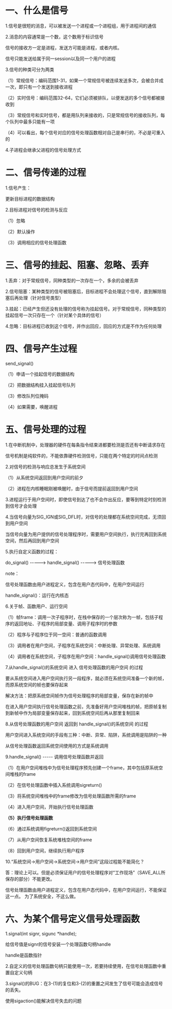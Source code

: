 # 一、什么是信号

1.信号是很短的消息，可以被发送一个进程或一个进程组，用于进程间的通信


2.消息的内容通常是一个数，这个数用于标识信号

信号的接收方一定是进程，发送方可能是进程，或者内核。

信号只能发送给属于同一session以及同一个用户的进程


3.信号的种类可分为两类

（1）常规信号：编码范围1-31，如果一个常规信号被连续发送多次，会被合并成一次，即只有一个发送到接收进程

（2）实时信号：编码范围32-64，它们必须被排队，以便发送的多个信号都被接收到

（3）常规信号和实时信号，都是用队列来接收的，只是常规信号的接收队列，每个队列中最多只能有一项

（4）可以看出，每个信号对应的信号处理函数相对自己是串行的，不必是可重入的


4.子进程会继承父进程的信号处理方式

# 二、信号传递的过程

1.信号产生：

更新目标进程的数据结构

2.目标进程对信号的检测与反应

（1）忽略

（2）默认操作

（3）调用相应的信号处理函数


# 三、信号的挂起、阻塞、忽略、丢弃

1.丢弃：对于常规信号，同种类型的一次存在一个，多余的会被丢弃

2.信号阻塞：某种类型的信号被阻塞后，目标进程不会处理这个信号，直到解除阻塞后再处理（针对信号类型）

3.挂起：已经产生但还没有处理的信号称为挂起信号。对于常规信号，同种类型的挂起信号一次只存在一个（针对某个具体的信号）

4.忽略：目标进程已收到这个信号，并作出回应，回应的方式是不作为任何处理


# 四、信号产生过程

send_signal()

（1）申请一个挂起信号的数据结构

（2）把数据结构挂入挂起信号队列

（3）修改队列位掩码

（4）如果需要，唤醒进程


# 五、信号处理的过程

1.在中断机制中，处理器的硬件在每条指令结束进都要检测是否还有中断请求存在

信号机制是纯软件的，不能依靠硬件检测信号，只能在两个特定的时间点检测


2.对信号的检测与响应总发生于系统空间

（1）从系统空间返回到用户空间的前夕

（2）进程在内核睡眠刚被唤醒时，由于信号而提前返回到用户空间


3.进程运行于用户空间时，即使信号到达了也不会作出反应，要等到特定时刻检测到信号才会处理


4.当信号向量为SIG_IGN或SIG_DFL时，对信号的处理都在系统空间完成，无须回到用户空间

当信号向量为用户提供的信号处理程序时，需要用户空间执行，执行完再回到系统空间，然后再回到用户空间


5.执行自定义函数的过程：

do_signal() -----> handle_signal() -----> 信号处理函数

note：

信号处理函数由用户进程定义，包含在用户态代码中，在用户空间运行

handle_signal()：运行在内核态


6.关于帧、函数用户、运行空间

（1）帧frame：调用一次子程序时，在栈中保存的一个层次称为一帧，包括子程序的返回地址、子程序的局部变量、调用子程序时的参数

（2）程序与子程序位于同一空间：普通的函数调用

（3）调用者在用户空间，子程序在系统空间：中断处理、异常处理、系统调用

（4）调用者在系统空间，子程序在用户空间：handle_signal()调用信号处理函数


7.从handle_signal()的系统空间 进入 信号处理函数的用户空间 的过程

要从系统空间进入用户空间执行另一段程序，就必须在系统空间准备一个新的帧，而原系统空间的帧也要保存起来

解决方法：把原系统空间帧作为信号处理程序的局部变量，保存在新的帧中

在进入用户空间执行信号处理函数之前，先准备好用户空间堆栈的帧，把原帧复制到新帧中作为局部变量保存起来，回到系统空间后再从那里复制回来


8.从信号处理函数的用户空间 返回到 handle_signal()的系统空间 的过程

用户空间进入系统空间的手段有三种：中断、异常、陷阱，系统调用是陷阱的一种

从信号处理函数返回系统空间使用的方式是系统调用


9.handle_signal() ----- 调用信号处理函数并返回

（1）在用户空间堆栈中为信号处理程序预先创建一个frame，其中包括原系统空间堆栈的frame

（2）在信号处理函数中插入系统调用sigreturn()

（3）将系统空间堆栈中的frame修改为信号处理函数所需的frame

（4）进入用户空间，开始执行信号处理函数

**（5）执行信号处理函数**

（6）通过系统调用figreturn()返回到系统空间

（7）从用户空间恢复系统堆栈空间的frame

（8）回到用户空间，继续执行用户程序


10.“系统空间->用户空间->系统空间->用户空间”这段过程能不能简化？

答：理论上可以。但是必须保证用户的信号处理程序对“工作现场”（SAVE_ALL所保存的部分）不能更改。

信号处理函数由用户进程定义，包含在用户态代码中，在用户空间运行，不能保证这一点。
为了系统安全，不这么做。


# 六、为某个信号定义信号处理函数

1.signal(int signr, sigunc *handle);

给信号值是signr的信号安装一个处理函数句柄handle

handle是函数指针


2.自定义的信号处理函数句柄只能使用一次，若要持续使用，在信号处理函数中重置自定义句柄


3.signal()的BUG：在3-(1)的复位和3-(2)的重置之间发生了信号可能会造成信号的丢失。

使用sigaction()能解决信号失去的问题